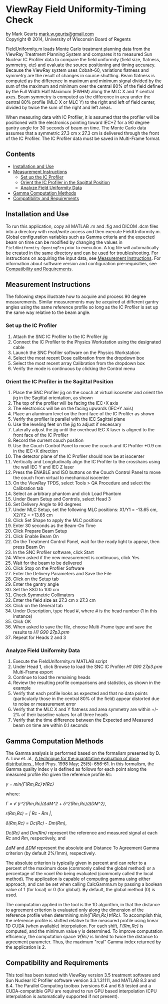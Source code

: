ViewRay Field Uniformity-Timing Check
===========

by Mark Geurts <mark.w.geurts@gmail.com>
<br>Copyright &copy; 2014, University of Wisconsin Board of Regents

FieldUniformity.m loads Monte Carlo treatment planning data from the ViewRay Treatment Planning System and compares it to measured Sun Nuclear IC Profiler data to compare the field uniformity (field size, flatness, symmetry, etc) and evaluate the source positioning and timing accuracy.  Because the ViewRay system uses Cobalt-60, variations flatness and symmetry are the result of changes in source shuttling. Beam flatness is computed as the difference in maximum and minimum signal divided by the sum of the maximum and minimum over the central 80% of the field defined by the Full Width Half Maximum (FWHM) along the MLC X and Y central axes. Beam symmetry is computed as the difference in area under the central 80% profile (MLC X or MLC Y) to the right and left of field center, divided by twice the sum of the right and left areas. 

When measuring data with IC Profiler, it is assumed that the profiler will be positioned with the electronics pointing toward IEC+Z for a 90 degree gantry angle for 30 seconds of beam on time. The Monte Carlo data assumes that a symmetric 27.3 cm x 27.3 cm is delivered through the front of the IC Profiler.  The IC Profiler data must be saved in Multi-Frame format.

## Contents

* [Installation and Use](README.md#installation-and-use)
* [Measurement Instructions](README.md#measurement-instructions)
  * [Set up the IC Profiler](README.md#set-up-the-ic-profiler)  
  * [Orient the IC Profiler in the Sagittal Position](README.md#orient-the-ic-profiler-in-the-sagittal-position)
  * [Analyze Field Uniformity Data](README.md#analyze-field-uniformity-data)
* [Gamma Computation Methods](README.md#gamma-computation-methods)
* [Compatibility and Requirements](README.md#compatibility-and-requirements)

## Installation and Use

To run this application, copy all MATLAB .m and .fig and DICOM .dcm files into a directory with read/write access and then execute FieldUniformity.m.  Global configuration variables such as Gamma criteria and the expected beam on time can be modified by changing the values in `FieldUniformity_OpeningFcn` prior to execution.  A log file will automatically be created in the same directory and can be used for troubleshooting.  For instructions on acquiring the input data, see [Measurement Instructions](README.md#measurement-instructions). For information about software version and configuration pre-requisities, see [Compatibility and Requirements](README.md#compatibility-and-requirements).

## Measurement Instructions

The following steps illustrate how to acquire and process 90 degree measurements.  Similar measurements may be acquired at different gantry angles using the same reference profile so long as the IC Profiler is set up the same way relative to the beam angle.  

### Set up the IC Profiler

1. Attach the SNC IC Profiler to the IC Profiler jig
2. Connect the IC Profiler to the Physics Workstation using the designated cable
3. Launch the SNC Profiler software on the Physics Workstation
4. Select the most recent Dose calibration from the dropdown box
5. Select the most recent array Calibration from the dropdown box
6. Verify the mode is continuous by clicking the Control menu

### Orient the IC Profiler in the Sagittal Position

1. Place the SNC Profiler jig on the couch at virtual isocenter and orient the jig in the Sagittal orientation, as shown
  1. The top of the profiler will be facing the IEC+X axis
  2. The electronics will be on the facing upwards (IEC+Y axis)
  3. Place an aluminum level on the front face of the IC Profiler as shown
  4. Verify the profiler is parallel with the IEC Sagittal plane
  5. Use the leveling feet on the jig to adjust if necessary
  6. Laterally adjust the jig until the overhead IEC X laser is aligned to the front face of the IC Profiler
  7. Record the current couch position
  8. Use the Couch Control Panel to move the couch and IC Profiler +0.9 cm in the IEC+X direction
  9. The detector plane of the IC Profiler should now be at isocenter
  10. Vertically and Longitudinally align the IC Profiler to the crosshairs using the wall IEC Y and IEC Z laser
  11. Press the ENABLE and ISO buttons on the Couch Control Panel to move the couch from virtual to mechanical isocenter
2. On the ViewRay TPDS, select Tools > QA Procedure and select the Calibration tab
3. Select an arbitrary phantom and click Load Phantom
4. Under Beam Setup and Controls, select Head 3
5. Set Delivery Angle to 90 degrees
6. Under MLC Setup, set the following MLC positions: X1/Y1 = -13.65 cm, X2/Y2 = +13.65 cm
7. Click Set Shape to apply the MLC positions
8. Enter 30 seconds as the Beam-On Time
9. Click Prepare Beam Setup
10. Click Enable Beam On
11. On the Treatment Control Panel, wait for the ready light to appear, then press Beam On
12. In the SNC Profiler software, click Start
13. When asked if the new measurement is continuous, click Yes
14. Wait for the beam to be delivered
15. Click Stop on the Profiler Software
16. Enter the Delivery Parameters and Save the File
  1. Click on the Setup tab
  2. Enter the gantry angle
  3. Set the SSD to 100 cm
  4. Check Symmetric Collimators
  5. Enter the field size as 27.3 cm x 27.3 cm
  6. Click on the General tab
  7. Under Description, type Head #, where # is the head number (1 in this instance)
  8. Click OK
  9. When asked to save the file, choose Multi-Frame type and save the results to _H1 G90 27p3.prm_
17. Repeat for Heads 2 and 3

### Analyze Field Uniformity Data

1. Execute the FieldUniformity.m MATLAB script
2. Under Head 1, click Browse to load the SNC IC Profiler _H1 G90 27p3.prm_ Multi-Frame export
3. Continue to load the remaining heads
4. Review the resulting profile comparisons and statistics, as shown in the example
  1. Verify that each profile looks as expected and that no data points (particularly those in the central 80% of the field) appear distorted due to noise or measurement error
  2. Verify that the MLC X and Y flatness and area symmetry are within +/- 2% of their baseline values for all three heads
5. Verify that the time difference between the Expected and Measured beam on time are within 0.1 seconds

## Gamma Computation Methods

The Gamma analysis is performed based on the formalism presented by D. A. Low et. al., [A technique for the quantitative evaluation of dose distributions.](http://www.ncbi.nlm.nih.gov/pubmed/9608475), Med Phys. 1998 May; 25(5): 656-61.  In this formalism, the Gamma quality index *&gamma;* is defined as follows for each point along the measured profile *Rm* given the reference profile *Rc*:

*&gamma; = min{&Gamma;(Rm,Rc}&forall;{Rc}*

where:

*&Gamma; = &radic; (r^2(Rm,Rc)/&Delta;dM^2 + &delta;^2(Rm,Rc)/&Delta;DM^2)*,

*r(Rm,Rc) = | Rc - Rm |*,

*&delta;(Rm,Rc) = Dc(Rc) - Dm(Rm)*,

*Dc(Rc)* and *Dm(Rm)* represent the reference and measured signal at each *Rc* and *Rm*, respectively, and

*&Delta;dM* and *&Delta;DM* represent the absolute and Distance To Agreement Gamma criterion (by default 2%/1mm), respectively.  

The absolute criterion is typically given in percent and can refer to a percent of the maximum dose (commonly called the global method) or a percentage of the voxel *Rm* being evaluated (commonly called the local method).  The application is capable of computing gamma using either approach, and can be set when calling CalcGamma.m by passing a boolean value of 1 (for local) or 0 (for global).  By default, the global method (0) is used.

The computation applied in the tool is the 1D algorithm, in that the distance to agreement criterion is evaluated only along the dimension of the reference profile when determining *min{&Gamma;(Rm,Rc}&forall;{Rc}*. To accomplish this, the reference profile is shifted relative to the measured profile using linear 1D CUDA (when available) interpolation.  For each shift, *&Gamma;(Rm,Rc}* is computed, and the minimum value *&gamma;* is determined.  To improve computation efficiency, the computation space *&forall;{Rc}* is limited to twice the distance to agreement parameter.  Thus, the maximum "real" Gamma index returned by the application is 2.

## Compatibility and Requirements

This tool has been tested with ViewRay version 3.5 treatment software and Sun Nuclear IC Profiler software version 3.3.1.31111, and MATLAB 8.3 and 8.4.  The Parallel Computing toolbox (versions 6.4 and 6.5 tested and a CUDA-compatible GPU are required to run GPU based interpolation (CPU interpolation is automatically supported if not present).
